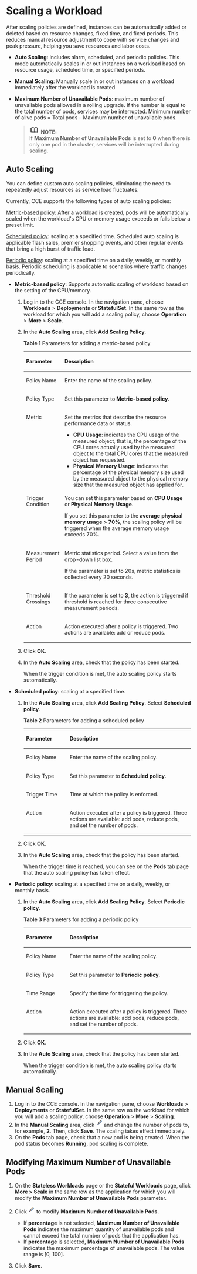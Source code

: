 # Scaling a Workload<a name="cce_01_0057"></a>

After  scaling policies  are defined, instances can be automatically added or deleted based on resource changes, fixed time, and fixed periods. This reduces manual resource adjustment to cope with service changes and peak pressure, helping you save resources and labor costs.

-   **Auto Scaling**: includes alarm, scheduled, and periodic policies. This mode automatically scales in or out instances on a workload based on resource usage, scheduled time, or specified periods.
-   **Manual Scaling**: Manually scale in or out instances on a workload immediately after the workload is created.
-   **Maximum Number of Unavailable Pods**: maximum number of unavailable pods allowed in a rolling upgrade. If the number is equal to the total number of pods, services may be interrupted. Minimum number of alive pods = Total pods – Maximum number of unavailable pods.

    >![](public_sys-resources/icon-note.gif) **NOTE:**   
    >If  **Maximum Number of Unavailable Pods**  is set to  **0**  when there is only one pod in the cluster, services will be interrupted during scaling.  


## Auto Scaling<a name="section1656965814562"></a>

You can define custom auto scaling policies, eliminating the need to repeatedly adjust resources as service load fluctuates.

Currently, CCE supports the following types of auto scaling policies:

[Metric-based policy](#li16804196913): After a workload is created, pods will be automatically scaled when the workload's CPU or memory usage exceeds or falls below a preset limit.

[Scheduled policy](#li1595211281895): scaling at a specified time. Scheduled auto scaling is applicable flash sales, premier shopping events, and other regular events that bring a high burst of traffic load.

[Periodic policy](#li35861531491): scaling at a specified time on a daily, weekly, or monthly basis. Periodic scheduling is applicable to scenarios where traffic changes periodically.

-   <a name="li16804196913"></a>**Metric-based policy**: Supports automatic scaling of workload based on the setting of the CPU/memory.
    1.  Log in to the CCE console. In the navigation pane, choose  **Workloads**  \>  **Deployments**  or  **StatefulSet**. In the same row as the workload for which you will add a scaling policy, choose  **Operation**  \>  **More**  \>  **Scale**.
    2.  In the  **Auto Scaling**  area, click  **Add Scaling Policy**.

        **Table  1**  Parameters for adding a metric-based policy

        <a name="table19998181617578"></a>
        <table><thead align="left"><tr id="row152117205715"><th class="cellrowborder" valign="top" width="23%" id="mcps1.2.3.1.1"><p id="p154121795719"><a name="p154121795719"></a><a name="p154121795719"></a>Parameter</p>
        </th>
        <th class="cellrowborder" valign="top" width="77%" id="mcps1.2.3.1.2"><p id="p87151735714"><a name="p87151735714"></a><a name="p87151735714"></a>Description</p>
        </th>
        </tr>
        </thead>
        <tbody><tr id="row18981795718"><td class="cellrowborder" valign="top" width="23%" headers="mcps1.2.3.1.1 "><p id="p1612131785715"><a name="p1612131785715"></a><a name="p1612131785715"></a>Policy Name</p>
        </td>
        <td class="cellrowborder" valign="top" width="77%" headers="mcps1.2.3.1.2 "><p id="p1514161785713"><a name="p1514161785713"></a><a name="p1514161785713"></a>Enter the name of the scaling policy.</p>
        </td>
        </tr>
        <tr id="row315181717574"><td class="cellrowborder" valign="top" width="23%" headers="mcps1.2.3.1.1 "><p id="p418141765713"><a name="p418141765713"></a><a name="p418141765713"></a>Policy Type</p>
        </td>
        <td class="cellrowborder" valign="top" width="77%" headers="mcps1.2.3.1.2 "><p id="p622317175715"><a name="p622317175715"></a><a name="p622317175715"></a>Set this parameter to <span class="uicontrol" id="uicontrol57503634515"><a name="uicontrol57503634515"></a><a name="uicontrol57503634515"></a><b>Metric-based policy</b></span>.</p>
        </td>
        </tr>
        <tr id="row17669451397"><td class="cellrowborder" valign="top" width="23%" headers="mcps1.2.3.1.1 "><p id="p86701459915"><a name="p86701459915"></a><a name="p86701459915"></a>Metric</p>
        </td>
        <td class="cellrowborder" valign="top" width="77%" headers="mcps1.2.3.1.2 "><p id="p16701951895"><a name="p16701951895"></a><a name="p16701951895"></a>Set the metrics that describe the resource performance data or status.</p>
        <a name="ul20392191212016"></a><a name="ul20392191212016"></a><ul id="ul20392191212016"><li><strong id="b790894192518"><a name="b790894192518"></a><a name="b790894192518"></a>CPU Usage</strong>: indicates the CPU usage of the measured object, that is, the percentage of the CPU cores actually used by the measured object to the total CPU cores that the measured object has requested.</li><li><strong id="b1764184811255"><a name="b1764184811255"></a><a name="b1764184811255"></a>Physical Memory Usage</strong>: indicates the percentage of the physical memory size used by the measured object to the physical memory size that the measured object has applied for.</li></ul>
        </td>
        </tr>
        <tr id="row122211765714"><td class="cellrowborder" valign="top" width="23%" headers="mcps1.2.3.1.1 "><p id="p102417173579"><a name="p102417173579"></a><a name="p102417173579"></a>Trigger Condition</p>
        </td>
        <td class="cellrowborder" valign="top" width="77%" headers="mcps1.2.3.1.2 "><p id="p02641715716"><a name="p02641715716"></a><a name="p02641715716"></a>You can set this parameter based on <span class="uicontrol" id="uicontrol1561224791720"><a name="uicontrol1561224791720"></a><a name="uicontrol1561224791720"></a><b>CPU Usage</b></span> or <span class="uicontrol" id="uicontrol166121847141715"><a name="uicontrol166121847141715"></a><a name="uicontrol166121847141715"></a><b>Physical Memory Usage</b></span>.</p>
        <p id="p102871735719"><a name="p102871735719"></a><a name="p102871735719"></a>If you set this parameter to the <strong id="b196183581268"><a name="b196183581268"></a><a name="b196183581268"></a>average physical memory usage &gt; 70%</strong>, the scaling policy will be triggered when the average memory usage exceeds 70%.</p>
        </td>
        </tr>
        <tr id="row15301217115716"><td class="cellrowborder" valign="top" width="23%" headers="mcps1.2.3.1.1 "><p id="p631617195718"><a name="p631617195718"></a><a name="p631617195718"></a>Measurement Period</p>
        </td>
        <td class="cellrowborder" valign="top" width="77%" headers="mcps1.2.3.1.2 "><p id="p123318179571"><a name="p123318179571"></a><a name="p123318179571"></a>Metric statistics period. Select a value from the drop-down list box.</p>
        <p id="p1335151715719"><a name="p1335151715719"></a><a name="p1335151715719"></a>If the parameter is set to 20s, metric statistics is collected every 20 seconds.</p>
        </td>
        </tr>
        <tr id="row1735111705710"><td class="cellrowborder" valign="top" width="23%" headers="mcps1.2.3.1.1 "><p id="p1936617175719"><a name="p1936617175719"></a><a name="p1936617175719"></a>Threshold Crossings</p>
        </td>
        <td class="cellrowborder" valign="top" width="77%" headers="mcps1.2.3.1.2 "><p id="p93816171572"><a name="p93816171572"></a><a name="p93816171572"></a>If the parameter is set to <strong id="b66181047141719"><a name="b66181047141719"></a><a name="b66181047141719"></a>3</strong>, the action is triggered if threshold is reached for three consecutive measurement periods.</p>
        </td>
        </tr>
        <tr id="row139111716578"><td class="cellrowborder" valign="top" width="23%" headers="mcps1.2.3.1.1 "><p id="p240141775712"><a name="p240141775712"></a><a name="p240141775712"></a>Action</p>
        </td>
        <td class="cellrowborder" valign="top" width="77%" headers="mcps1.2.3.1.2 "><p id="p241121715570"><a name="p241121715570"></a><a name="p241121715570"></a>Action executed after a policy is triggered. Two actions are available: add or reduce pods.</p>
        </td>
        </tr>
        </tbody>
        </table>

    3.  Click  **OK**.
    4.  In the  **Auto Scaling**  area, check that the policy has been started.

        When the trigger condition is met, the auto scaling policy starts automatically.


-   <a name="li1595211281895"></a>**Scheduled policy**: scaling at a specified time.
    1.  In the  **Auto Scaling**  area, click  **Add Scaling Policy**. Select  **Scheduled policy**.

        **Table  2**  Parameters for adding a scheduled policy

        <a name="table0281144172511"></a>
        <table><thead align="left"><tr id="row1428011412512"><th class="cellrowborder" valign="top" width="26%" id="mcps1.2.3.1.1"><p id="p8280443259"><a name="p8280443259"></a><a name="p8280443259"></a>Parameter</p>
        </th>
        <th class="cellrowborder" valign="top" width="74%" id="mcps1.2.3.1.2"><p id="p12280847252"><a name="p12280847252"></a><a name="p12280847252"></a>Description</p>
        </th>
        </tr>
        </thead>
        <tbody><tr id="row1728054182516"><td class="cellrowborder" valign="top" width="26%" headers="mcps1.2.3.1.1 "><p id="p20280164142516"><a name="p20280164142516"></a><a name="p20280164142516"></a>Policy Name</p>
        </td>
        <td class="cellrowborder" valign="top" width="74%" headers="mcps1.2.3.1.2 "><p id="p19280144112510"><a name="p19280144112510"></a><a name="p19280144112510"></a>Enter the name of the scaling policy.</p>
        </td>
        </tr>
        <tr id="row5280154182518"><td class="cellrowborder" valign="top" width="26%" headers="mcps1.2.3.1.1 "><p id="p8280164192519"><a name="p8280164192519"></a><a name="p8280164192519"></a>Policy Type</p>
        </td>
        <td class="cellrowborder" valign="top" width="74%" headers="mcps1.2.3.1.2 "><p id="p15280134182513"><a name="p15280134182513"></a><a name="p15280134182513"></a>Set this parameter to <strong id="b71891229131820"><a name="b71891229131820"></a><a name="b71891229131820"></a>Scheduled policy</strong>.</p>
        </td>
        </tr>
        <tr id="row1728113415258"><td class="cellrowborder" valign="top" width="26%" headers="mcps1.2.3.1.1 "><p id="p112804418256"><a name="p112804418256"></a><a name="p112804418256"></a>Trigger Time</p>
        </td>
        <td class="cellrowborder" valign="top" width="74%" headers="mcps1.2.3.1.2 "><p id="p1280646254"><a name="p1280646254"></a><a name="p1280646254"></a>Time at which the policy is enforced.</p>
        </td>
        </tr>
        <tr id="row112811346259"><td class="cellrowborder" valign="top" width="26%" headers="mcps1.2.3.1.1 "><p id="p82812472513"><a name="p82812472513"></a><a name="p82812472513"></a>Action</p>
        </td>
        <td class="cellrowborder" valign="top" width="74%" headers="mcps1.2.3.1.2 "><p id="p82813416258"><a name="p82813416258"></a><a name="p82813416258"></a>Action executed after a policy is triggered. Three actions are available: add pods, reduce pods, and set the number of pods.</p>
        </td>
        </tr>
        </tbody>
        </table>

    2.  Click  **OK**.
    3.  In the  **Auto Scaling**  area, check that the policy has been started.

        When the trigger time is reached, you can see on the  **Pods**  tab page that the auto scaling policy has taken effect.


-   <a name="li35861531491"></a>**Periodic policy**: scaling at a specified time on a daily, weekly, or monthly basis.
    1.  In the  **Auto Scaling**  area, click  **Add Scaling Policy**. Select  **Periodic policy**.

        **Table  3**  Parameters for adding a periodic policy

        <a name="table184091016102710"></a>
        <table><thead align="left"><tr id="row13407141620275"><th class="cellrowborder" valign="top" width="26%" id="mcps1.2.3.1.1"><p id="p19407916192711"><a name="p19407916192711"></a><a name="p19407916192711"></a>Parameter</p>
        </th>
        <th class="cellrowborder" valign="top" width="74%" id="mcps1.2.3.1.2"><p id="p24071016172711"><a name="p24071016172711"></a><a name="p24071016172711"></a>Description</p>
        </th>
        </tr>
        </thead>
        <tbody><tr id="row10407101652718"><td class="cellrowborder" valign="top" width="26%" headers="mcps1.2.3.1.1 "><p id="p18407191622715"><a name="p18407191622715"></a><a name="p18407191622715"></a>Policy Name</p>
        </td>
        <td class="cellrowborder" valign="top" width="74%" headers="mcps1.2.3.1.2 "><p id="p11407121616277"><a name="p11407121616277"></a><a name="p11407121616277"></a>Enter the name of the scaling policy.</p>
        </td>
        </tr>
        <tr id="row3409316102719"><td class="cellrowborder" valign="top" width="26%" headers="mcps1.2.3.1.1 "><p id="p144071116132713"><a name="p144071116132713"></a><a name="p144071116132713"></a>Policy Type</p>
        </td>
        <td class="cellrowborder" valign="top" width="74%" headers="mcps1.2.3.1.2 "><p id="p7409181672718"><a name="p7409181672718"></a><a name="p7409181672718"></a>Set this parameter to <strong id="b8124749151812"><a name="b8124749151812"></a><a name="b8124749151812"></a>Periodic policy</strong>.</p>
        </td>
        </tr>
        <tr id="row1940915163272"><td class="cellrowborder" valign="top" width="26%" headers="mcps1.2.3.1.1 "><p id="p5409161662713"><a name="p5409161662713"></a><a name="p5409161662713"></a>Time Range</p>
        </td>
        <td class="cellrowborder" valign="top" width="74%" headers="mcps1.2.3.1.2 "><p id="p6409131672714"><a name="p6409131672714"></a><a name="p6409131672714"></a>Specify the time for triggering the policy.</p>
        </td>
        </tr>
        <tr id="row154091616182715"><td class="cellrowborder" valign="top" width="26%" headers="mcps1.2.3.1.1 "><p id="p174096168271"><a name="p174096168271"></a><a name="p174096168271"></a>Action</p>
        </td>
        <td class="cellrowborder" valign="top" width="74%" headers="mcps1.2.3.1.2 "><p id="p4409101613276"><a name="p4409101613276"></a><a name="p4409101613276"></a>Action executed after a policy is triggered. Three actions are available: add pods, reduce pods, and set the number of pods.</p>
        </td>
        </tr>
        </tbody>
        </table>

    2.  Click  **OK**.
    3.  In the  **Auto Scaling**  area, check that the policy has been started.

        When the trigger condition is met, the auto scaling policy starts automatically.



## Manual Scaling<a name="section1050418516503"></a>

1.  Log in to the CCE console. In the navigation pane, choose  **Workloads**  \>  **Deployments**  or  **StatefulSet**. In the same row as the workload for which you will add a scaling policy, choose  **Operation**  \>  **More**  \>  ****Scaling****.
2.  In the  **Manual Scaling**  area, click  ![](figures/icon-edit.png)  and change the number of pods to, for example,  **2**. Then, click  **Save**. The scaling takes effect immediately.
3.  On the  **Pods**  tab page, check that a new pod is being created. When the pod status becomes  **Running**, pod scaling is complete.

## Modifying Maximum Number of Unavailable Pods<a name="section7507175918309"></a>

1.  On the  **Stateless Workloads**  page or the  **Stateful Workloads**  page, click  **More \> Scale**  in the same row as the application for which you will modify the  **Maximum Number of Unavailable Pods**  parameter.
2.  Click  ![](figures/icon-edit-0.png)  to modify  **Maximum Number of Unavailable Pods**.
    -   If  **percentage**  is not selected,  **Maximum Number of Unavailable Pods**  indicates the maximum quantity of unavailable pods and cannot exceed the total number of pods that the application has.
    -   If  **percentage**  is selected,  **Maximum Number of Unavailable Pods**  indicates the maximum percentage of unavailable pods. The value range is \[0, 100\].

3.  Click  **Save**.

